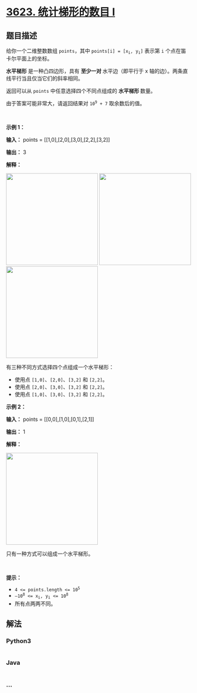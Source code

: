 # [3623. 统计梯形的数目 I](https://leetcode.cn/problems/count-number-of-trapezoids-i)

## 题目描述

<!-- 这里写题目描述 -->

<p data-end="189" data-start="146">给你一个二维整数数组 <code>points</code>，其中 <code>points[i] = [x<sub>i</sub>, y<sub>i</sub>]</code> 表示第 <code>i</code> 个点在笛卡尔平面上的坐标。</p>

<p data-end="579" data-start="405"><strong>水平梯形</strong> 是一种凸四边形，具有&nbsp;<strong data-end="496" data-start="475">至少一对&nbsp;</strong>水平边（即平行于 x 轴的边）。两条直线平行当且仅当它们的斜率相同。</p>

<p data-end="579" data-start="405">返回可以从 <code>points</code> 中任意选择四个不同点组成的&nbsp;<strong>水平梯形 </strong>数量。</p>

<p>由于答案可能非常大，请返回结果对 <code>10<sup>9</sup> + 7</code> 取余数后的值。</p>

<p>&nbsp;</p>

<p><strong class="example">示例 1：</strong></p>

<div class="example-block">
<p><strong>输入：</strong> <span class="example-io">points = [[1,0],[2,0],[3,0],[2,2],[3,2]]</span></p>

<p><strong>输出：</strong> <span class="example-io">3</span></p>

<p><strong>解释：</strong></p>

<p><img alt="" src="https://assets.leetcode.com/uploads/2025/05/01/desmos-graph-6.png" style="width: 250px; height: 250px;" /> <img alt="" src="https://assets.leetcode.com/uploads/2025/05/01/desmos-graph-7.png" style="width: 250px; height: 250px;" /> <img alt="" src="https://assets.leetcode.com/uploads/2025/05/01/desmos-graph-8.png" style="width: 250px; height: 250px;" /></p>

<p>有三种不同方式选择四个点组成一个水平梯形：</p>

<ul>
	<li data-end="247" data-start="193">使用点 <code data-end="213" data-start="206">[1,0]</code>、<code data-end="222" data-start="215">[2,0]</code>、<code data-end="231" data-start="224">[3,2]</code> 和 <code data-end="244" data-start="237">[2,2]</code>。</li>
	<li data-end="305" data-start="251">使用点 <code data-end="271" data-start="264">[2,0]</code>、<code data-end="280" data-start="273">[3,0]</code>、<code data-end="289" data-start="282">[3,2]</code> 和 <code data-end="302" data-start="295">[2,2]</code>。</li>
	<li data-end="361" data-start="309">使用点 <code data-end="329" data-start="322">[1,0]</code>、<code data-end="338" data-start="331">[3,0]</code>、<code data-end="347" data-start="340">[3,2]</code> 和 <code data-end="360" data-start="353">[2,2]</code>。</li>
</ul>
</div>

<p><strong class="example">示例 2：</strong></p>

<div class="example-block">
<p><strong>输入：</strong> <span class="example-io">points = [[0,0],[1,0],[0,1],[2,1]]</span></p>

<p><strong>输出：</strong> <span class="example-io">1</span></p>

<p><strong>解释：</strong></p>

<p><img alt="" src="https://assets.leetcode.com/uploads/2025/04/29/desmos-graph-5.png" style="width: 250px; height: 250px;" /></p>

<p>只有一种方式可以组成一个水平梯形。</p>
</div>

<p>&nbsp;</p>

<p><strong>提示：</strong></p>

<ul>
	<li><code>4 &lt;= points.length &lt;= 10<sup>5</sup></code></li>
	<li><code>–10<sup>8</sup> &lt;= x<sub>i</sub>, y<sub>i</sub> &lt;= 10<sup>8</sup></code></li>
	<li>所有点两两不同。</li>
</ul>


## 解法

<!-- 这里可写通用的实现逻辑 -->

<!-- tabs:start -->

### **Python3**

<!-- 这里可写当前语言的特殊实现逻辑 -->

```python

```

### **Java**

<!-- 这里可写当前语言的特殊实现逻辑 -->

```java

```

### **...**

```

```

<!-- tabs:end -->
